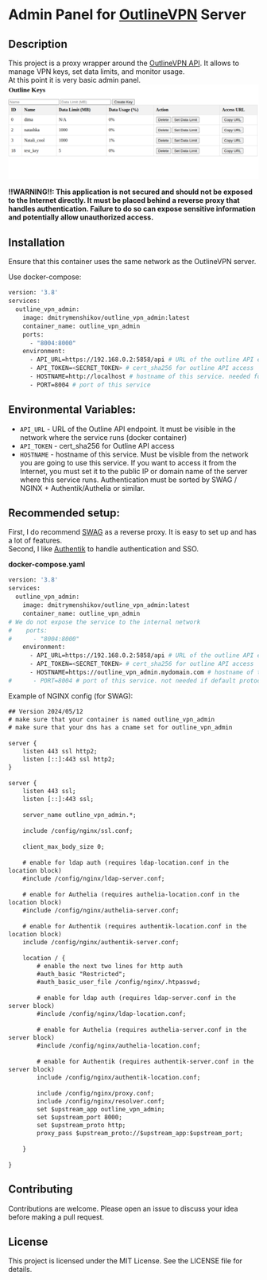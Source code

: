 # Admin Panel for [OutlineVPN](https://getoutline.org/en-GB/) Server

## Description

This project is a proxy wrapper around the [OutlineVPN API](https://github.com/jadolg/outline-vpn-api). It allows to manage VPN keys, set data limits, and monitor usage.  
At this point it is very basic admin panel.  
![screenshot](https://github.com/MenshikovDmitry/OutlineVPN_Admin/raw/master/screenshot.png)  
  
 **!!WARNING!!: This application is not secured and should not be exposed to the Internet directly. It must be placed behind a reverse proxy that handles authentication. Failure to do so can expose sensitive information and potentially allow unauthorized access.**

## Installation
Ensure that this container uses the same network as the OutlineVPN server.  
  
Use docker-compose:
```bash
version: '3.8'
services:
  outline_vpn_admin:
    image: dmitrymenshikov/outline_vpn_admin:latest
    container_name: outline_vpn_admin
    ports:
      - "8004:8000"
    environment:
      - API_URL=https://192.168.0.2:5858/api # URL of the outline API endpoint
      - API_TOKEN=<SECRET_TOKEN> # cert_sha256 for outline API access
      - HOSTNAME=http://localhost # hostname of this service. needed for the Frontend to know where to connect to
      - PORT=8004 # port of this service
```
## Environmental Variables:
- `API_URL` - URL of the Outline API endpoint. It must be visible in the network where the service runs (docker container)
- `API_TOKEN` - cert_sha256 for Outline API access
- `HOSTNAME` - hostname of this service. Must be visible from the network you are going to use this service. If you want to access it from the Internet, you must set it to the public IP or domain name of the server where this service runs. Authentication must be sorted by SWAG / NGINX + Authentik/Authelia or similar.

## Recommended setup:
First, I do recommend [SWAG](https://hub.docker.com/r/linuxserver/swag) as a reverse proxy. It is easy to set up and has a lot of features.  
Second, I like [Authentik](https://goauthentik.io/) to handle authentication and SSO.

**docker-compose.yaml**
```bash
version: '3.8'
services:
  outline_vpn_admin:
    image: dmitrymenshikov/outline_vpn_admin:latest
    container_name: outline_vpn_admin
# We do not expose the service to the internal network
#    ports:
#      - "8004:8000"
    environment:
      - API_URL=https://192.168.0.2:5858/api # URL of the outline API endpoint. Could be a name of the container
      - API_TOKEN=<SECRET_TOKEN> # cert_sha256 for outline API access
      - HOSTNAME=https://outline_vpn_admin.mydomain.com # hostname of this service. needed for the Frontend to know where to connect to
#      - PORT=8004 # port of this service. not needed if default protocol port is used
```

Example of NGINX config (for SWAG):
```nginx
## Version 2024/05/12
# make sure that your container is named outline_vpn_admin
# make sure that your dns has a cname set for outline_vpn_admin

server {
    listen 443 ssl http2;
    listen [::]:443 ssl http2;
}

server {
    listen 443 ssl;
    listen [::]:443 ssl;

    server_name outline_vpn_admin.*;

    include /config/nginx/ssl.conf;

    client_max_body_size 0;

    # enable for ldap auth (requires ldap-location.conf in the location block)
    #include /config/nginx/ldap-server.conf;

    # enable for Authelia (requires authelia-location.conf in the location block)
    #include /config/nginx/authelia-server.conf;

    # enable for Authentik (requires authentik-location.conf in the location block)
    include /config/nginx/authentik-server.conf;

    location / {
        # enable the next two lines for http auth
        #auth_basic "Restricted";
        #auth_basic_user_file /config/nginx/.htpasswd;

        # enable for ldap auth (requires ldap-server.conf in the server block)
        #include /config/nginx/ldap-location.conf;

        # enable for Authelia (requires authelia-server.conf in the server block)
        #include /config/nginx/authelia-location.conf;

        # enable for Authentik (requires authentik-server.conf in the server block)
        include /config/nginx/authentik-location.conf;

        include /config/nginx/proxy.conf;
        include /config/nginx/resolver.conf;
        set $upstream_app outline_vpn_admin;
        set $upstream_port 8000;
        set $upstream_proto http;
        proxy_pass $upstream_proto://$upstream_app:$upstream_port;

    }

}

```
## Contributing

Contributions are welcome. Please open an issue to discuss your idea before making a pull request.

## License

This project is licensed under the MIT License. See the LICENSE file for details.